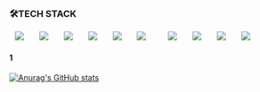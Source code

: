 
<h3>🛠TECH STACK</h3>
<div>
<img src="https://img.shields.io/badge/Java-007396?style=flat-square&logo=Java&logoColor=white" style="height : auto; margin-left : 10px; margin-right : 10px;"/></a>&nbsp;
<img src="https://img.shields.io/badge/Flutter-6DB33F?style=flat-square&logo=Flutter&logoColor=white" style="height : auto; margin-left : 10px; margin-right : 10px;"/></a>&nbsp;
<img src="https://img.shields.io/badge/MySQL-4479A1?style=flat-square&logo=MySQL&logoColor=white" style="height : auto; margin-left : 10px; margin-right : 10px;"/></a>&nbsp;
<img src="https://img.shields.io/badge/HTML5-E34F26?style=flat-square&logo=HTML5&logoColor=white" style="height : auto; margin-left : 10px; margin-right : 10px;"/></a>&nbsp;
<img src="https://img.shields.io/badge/CSS3-1572B6?style=flat-square&logo=CSS3&logoColor=white" style="height : auto; margin-left : 10px; margin-right : 10px;"/></a>&nbsp;
<img src="https://img.shields.io/badge/JavaScript-F7DF1E?style=flat-square&logo=JavaScript&logoColor=white" style="height : auto; margin-left : 10px; margin-right : 10px;"/></a>&nbsp;
  <img src="https://img.shields.io/badge/React-61DAFB?style=flat&logo=React&logoColor=white"/>
<img src="https://img.shields.io/badge/Kotlin-007396?style=flat-square&logo=Kotlin&logoColor=white" style="height : auto; margin-left : 10px; margin-right : 10px;"/></a>&nbsp;
<img src="https://img.shields.io/badge/C++-E34F26?style=flat-square&logo=C++&logoColor=white" style="height : auto; margin-left : 10px; margin-right : 10px;"/></a>&nbsp;
<img src="https://img.shields.io/badge/Node.js-007396?style=flat-square&logo=Node.js&logoColor=white" style="height : auto; margin-left : 10px; margin-right : 10px;"/></a>&nbsp;
<img src="https://img.shields.io/badge/Python-E34F26?style=flat-square&logo=Python&logoColor=white" style="height : auto; margin-left : 10px; margin-right : 10px;"/></a>&nbsp;

</div>






<h4>1</h4>



[![Anurag's GitHub stats](https://github-readme-stats.vercel.app/api?username=zxver1000)](https://github.com/zxver1000/github-readme-stats)

